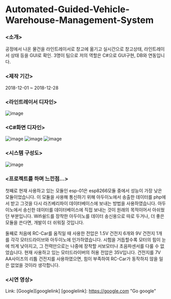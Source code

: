 # Automated-Guided-Vehicle-Warehouse-Management-System

### <소개>
공정에서 나온 물건을 라인트레이서로 창고에 옮기고 실시간으로 창고상태, 라인트레이서 상태 등을 GUI로 확인.
3명이 팀으로 저의 역할은 C#으로 GUI구현, DB와 연동입니다.

### <제작 기간>
2018-12-01 ~ 2018-12-28

### <라인트레이서 디자인>
![image](https://user-images.githubusercontent.com/42165236/50536183-072e0580-0b95-11e9-9b43-700f1b460136.png)

### <C#화면 디자인>
![image](https://user-images.githubusercontent.com/42165236/50536353-de0e7480-0b96-11e9-8064-7880bbfd8bd0.png)
![image](https://user-images.githubusercontent.com/42165236/50536351-d058ef00-0b96-11e9-90c6-31b0c427dd98.png)
![image](https://user-images.githubusercontent.com/42165236/50536353-de0e7480-0b96-11e9-8064-7880bbfd8bd0.png)


### <시스템 구성도>
![image](https://user-images.githubusercontent.com/42165236/50536292-2b3e1680-0b96-11e9-9a95-b0f5e4696092.png)

### <프로젝트를 하며 느낀점...>
 첫째로 현재 사용하고 있는 모듈인 esp-01은 esp8266모듈 중에서 성능이 가장 낮은 모듈이었습니다. 이 모듈을 사용해 통신하기 위해 아두이노에서 송출한 데이터를 php에서 받고 그것을 다시 라즈베리파이 데이터베이스에 보내는 방법을 사용하였습니다. 아두이노에서 송신한 데이터를 데이터베이스에 직접 보내는 것이 원래의 목적이어서 아쉬웠던 부분입니다. Wifi쉴드를 장착한 아두이노를 데이터 송신용으로 따로 두거나, 더 좋은 모듈을 쓴다면, 개발이 더 쉬워질 것입니다.
 
 둘째로 처음에 RC-Car를 움직일 때 사용한 전압은 1.5V 건전지 6개와 9V 건전지 1개를 각각 모터드라이브와 아두이노에 인가하였습니다. 시험을 거듭할수록 모터의 힘이 눈에 띄게 낮아지고, 그 전력만으로는 나중에 장착할 서보모터나 초음파센서를 다룰 수 없었습니다. 현재 사용하고 있는 모터드라이버의 허용 전압은 35V입니다. 건전지를 7V AA사이즈의 리튬 건전지를 사용하였으면, 힘이 부족하여 RC-Car가 동작하지 않을 일은 없었을 것이라 생각합니다.

### <시연 영상>
Link: [Google][googlelink] [googlelink]: https://google.com "Go google"
